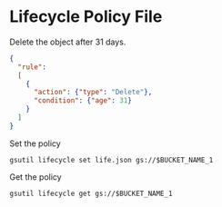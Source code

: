 # Lifecycle Policy File

Delete the object after 31 days.

```json
{
  "rule":
  [
    {
      "action": {"type": "Delete"},
      "condition": {"age": 31}
    }
  ]
}
```

Set the policy 

```
gsutil lifecycle set life.json gs://$BUCKET_NAME_1
```

Get the policy 

```
gsutil lifecycle get gs://$BUCKET_NAME_1
```